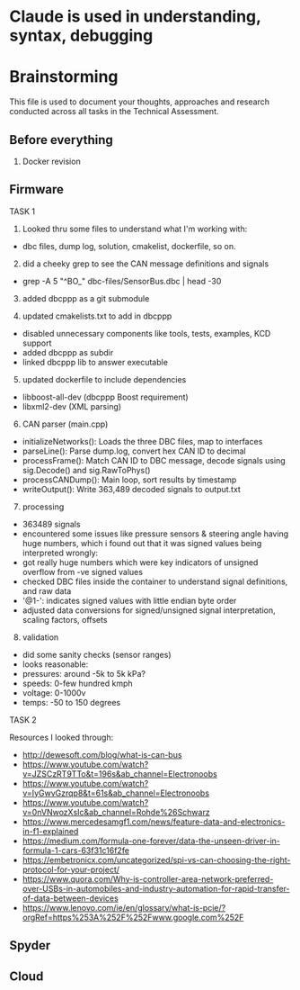 # Claude is used in understanding, syntax, debugging
# Brainstorming

This file is used to document your thoughts, approaches and research conducted across all tasks in the Technical Assessment.

## Before everything

1. Docker revision

## Firmware

TASK 1

1. Looked thru some files to understand what I'm working with:
- dbc files, dump log, solution, cmakelist, dockerfile, so on.

2. did a cheeky grep to see the CAN message definitions and signals
- grep -A 5 "^BO_" dbc-files/SensorBus.dbc | head -30

3. added dbcppp as a git submodule

4. updated cmakelists.txt to add in dbcppp
- disabled unnecessary components like tools, tests, examples, KCD support
- added dbcppp as subdir
- linked dbcppp lib to answer executable

5. updated dockerfile to include dependencies
- libboost-all-dev (dbcppp Boost requirement)
- libxml2-dev (XML parsing)

6. CAN parser (main.cpp)
- initializeNetworks(): Loads the three DBC files, map to interfaces
- parseLine(): Parse dump.log,  convert hex CAN ID to decimal
- processFrame(): Match CAN ID to DBC message, decode signals using sig.Decode() and sig.RawToPhys()
- processCANDump(): Main loop, sort results by timestamp
- writeOutput(): Write 363,489 decoded signals to output.txt

7. processing
- 363489 signals
- encountered some issues like pressure sensors & steering angle having huge numbers,
which i found out that it was signed values being interpreted wrongly:
- got really huge numbers which were key indicators of unsigned overflow from -ve signed values
- checked DBC files inside the container to understand signal definitions, and raw data
- '@1-': indicates signed values with little endian byte order
- adjusted data conversions for signed/unsigned signal interpretation, scaling factors, offsets

8. validation
- did some sanity checks (sensor ranges)
- looks reasonable:
- pressures: around -5k to 5k kPa?
- speeds: 0-few hundred kmph
- voltage: 0-1000v
- temps: -50 to 150 degrees

TASK 2

Resources I looked through:

- http://dewesoft.com/blog/what-is-can-bus
- https://www.youtube.com/watch?v=JZSCzRT9TTo&t=196s&ab_channel=Electronoobs
- https://www.youtube.com/watch?v=IyGwvGzrqp8&t=61s&ab_channel=Electronoobs
- https://www.youtube.com/watch?v=0nVNwozXsIc&ab_channel=Rohde%26Schwarz
- https://www.mercedesamgf1.com/news/feature-data-and-electronics-in-f1-explained
- https://medium.com/formula-one-forever/data-the-unseen-driver-in-formula-1-cars-63f31c16f2fe
- https://embetronicx.com/uncategorized/spi-vs-can-choosing-the-right-protocol-for-your-project/
- https://www.quora.com/Why-is-controller-area-network-preferred-over-USBs-in-automobiles-and-industry-automation-for-rapid-transfer-of-data-between-devices
- https://www.lenovo.com/ie/en/glossary/what-is-pcie/?orgRef=https%253A%252F%252Fwww.google.com%252F

## Spyder

## Cloud